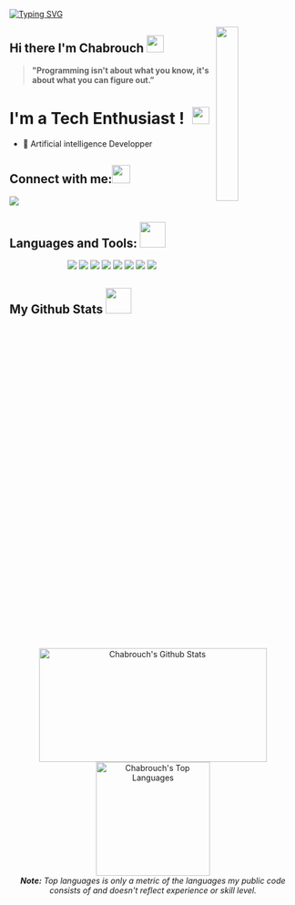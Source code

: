[![Typing SVG](https://readme-typing-svg.herokuapp.com?color=F0DB4F&size=29&multiline=true&width=700&lines=Welcome+To+Chabrouch1's+GitHub+Profile)](https://git.io/typing-svg)

<a href="#"><img width="28%" height="auto" align="right" src="https://cdn4.iconfinder.com/data/icons/male-occupation-avatar-1/64/Programmer-Coding-Avatar-Occupation-Man-512.png" /></a>
## Hi there I'm Chabrouch <img src="https://github.com/TheDudeThatCode/TheDudeThatCode/blob/master/Assets/Mario_Hello_Big.gif" width="30px">
> **"Programming isn't about what you know, it's about what you can figure out.”**

# I'm a Tech Enthusiast ! </b>&nbsp;<img src="https://github.com/TheDudeThatCode/TheDudeThatCode/blob/master/Assets/Designer.gif" width="30px">

- 🌱 Artificial intelligence Developper 


## Connect with me:<img src="https://github.com/TheDudeThatCode/TheDudeThatCode/blob/master/Assets/Handshake.gif" height="32px">
<a href="mailto:abderrahmen.mrabti@universite-paris-saclay.com" target="_blank"><img src="https://img.shields.io/badge/-Email-0D1117?style=for-the-badge&logo=gmail&logoColor=F0DB4F"></a>

## Languages and Tools: <img src="https://user-images.githubusercontent.com/76244600/130684889-4425a8ef-53ba-48f3-9433-871976fba0e9.gif" width="45px">

<p align="center">
  <a href="#"><img src="https://img.shields.io/badge/-JavaScript-0D1117?logo=javascript&logoColor=F0DB4F"></a>
  <a href="#"><img src="https://img.shields.io/badge/-HTML5-0D1117?logo=html5&logoColor=F0DB4F"></a>
  <a href="#"><img src="https://img.shields.io/badge/-CSS3-0D1117?logo=css3&logoColor=F0DB4F"></a>
  <a href="#"><img src="https://img.shields.io/badge/C++-0D1117?logo=c%2B%2B&logoColor=F0DB4F"></a>
  <a href="#"><img src="https://img.shields.io/badge/-Csharp-0D1117?logo=csharp&logoColor=F0DB4F"></a>
  <a href="#"><img src="https://img.shields.io/badge/-MySQL-0D1117?logo=mysql&logoColor=F0DB4F"></a>
  <a href="#"><img src="https://img.shields.io/badge/SQL%20-%230D1117.svg?logo=amazon-dynamodb&logoColor=F0DB4F"></a>
  <a href="#"><img src="https://img.shields.io/badge/Flutter-%2302569B.svg?style=for-the-badge&logo=Flutter&logoColor=white"></a>
</p>

## My Github Stats <img src="https://user-images.githubusercontent.com/76244600/130684889-4425a8ef-53ba-48f3-9433-871976fba0e9.gif" width="45px">
  <br/>
  <div align="center">
    <a href="#"><img alt="Chabrouch's Github Stats" src="https://github-readme-stats.vercel.app/api?username=Chabrouch1&show_icons=true&include_all_commits=true&count_private=true&theme=react&hide_border=true&bg_color=0D1117&title_color=F0DB4F&icon_color=F0DB4F" height="200" width="400"/></a>
    <a href="#"><img alt="Chabrouch's Top Languages" src="https://github-readme-stats.vercel.app/api/top-langs/?username=Chabrouch1&langs_count=10&layout=compact&theme=react&hide_border=true&bg_color=0D1117&title_color=F0DB4F&icon_color=F0DB4F&card_width=200" height="200"/></a>
    <br/>
    <i><b>Note:</b> Top languages is only a metric of the languages my public code consists of and doesn't reflect experience or skill level.</i>
  </div>
